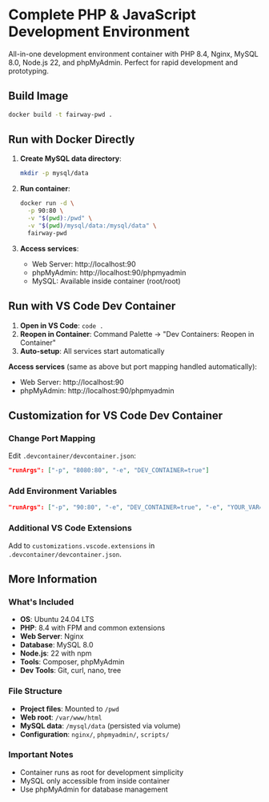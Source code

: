 # Complete PHP & JavaScript Development Environment

All-in-one development environment container with PHP 8.4, Nginx, MySQL 8.0, Node.js 22, and phpMyAdmin. Perfect for rapid development and prototyping.

## Build Image

```bash
docker build -t fairway-pwd .
```

## Run with Docker Directly

1. **Create MySQL data directory**:

    ```bash
    mkdir -p mysql/data
    ```

2. **Run container**:

    ```bash
    docker run -d \
      -p 90:80 \
      -v "$(pwd):/pwd" \
      -v "$(pwd)/mysql/data:/mysql/data" \
      fairway-pwd
    ```

3. **Access services**:
    - Web Server: http://localhost:90
    - phpMyAdmin: http://localhost:90/phpmyadmin
    - MySQL: Available inside container (root/root)

## Run with VS Code Dev Container

1. **Open in VS Code**: `code .`
2. **Reopen in Container**: Command Palette → "Dev Containers: Reopen in Container"
3. **Auto-setup**: All services start automatically

**Access services** (same as above but port mapping handled automatically):

-   Web Server: http://localhost:90
-   phpMyAdmin: http://localhost:90/phpmyadmin

## Customization for VS Code Dev Container

### Change Port Mapping

Edit `.devcontainer/devcontainer.json`:

```json
"runArgs": ["-p", "8080:80", "-e", "DEV_CONTAINER=true"]
```

### Add Environment Variables

```json
"runArgs": ["-p", "90:80", "-e", "DEV_CONTAINER=true", "-e", "YOUR_VAR=value"]
```

### Additional VS Code Extensions

Add to `customizations.vscode.extensions` in `.devcontainer/devcontainer.json`.

## More Information

### What's Included

-   **OS**: Ubuntu 24.04 LTS
-   **PHP**: 8.4 with FPM and common extensions
-   **Web Server**: Nginx
-   **Database**: MySQL 8.0
-   **Node.js**: 22 with npm
-   **Tools**: Composer, phpMyAdmin
-   **Dev Tools**: Git, curl, nano, tree

### File Structure

-   **Project files**: Mounted to `/pwd`
-   **Web root**: `/var/www/html`
-   **MySQL data**: `/mysql/data` (persisted via volume)
-   **Configuration**: `nginx/`, `phpmyadmin/`, `scripts/`

### Important Notes

-   Container runs as root for development simplicity
-   MySQL only accessible from inside container
-   Use phpMyAdmin for database management
